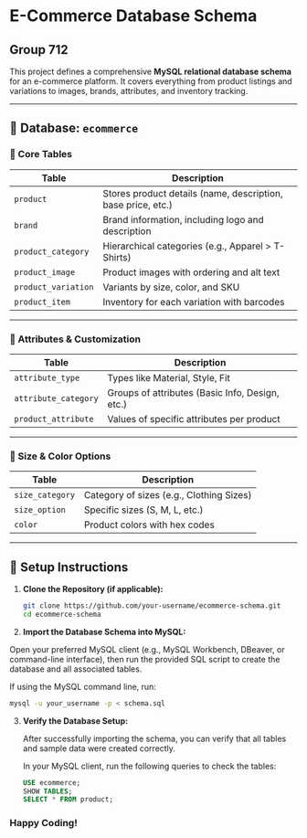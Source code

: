 # E-Commerce Database Schema
## Group 712

This project defines a comprehensive **MySQL relational database schema** for an e-commerce platform. It covers everything from product listings and variations to images, brands, attributes, and inventory tracking.

---

## 📁 Database: `ecommerce`

### 🧱 Core Tables

| Table               | Description                                                  |
| ------------------- | ------------------------------------------------------------ |
| `product`           | Stores product details (name, description, base price, etc.) |
| `brand`             | Brand information, including logo and description            |
| `product_category`  | Hierarchical categories (e.g., Apparel > T-Shirts)           |
| `product_image`     | Product images with ordering and alt text                    |
| `product_variation` | Variants by size, color, and SKU                             |
| `product_item`      | Inventory for each variation with barcodes                   |

---

### 🎨 Attributes & Customization

| Table                | Description                                     |
| -------------------- | ----------------------------------------------- |
| `attribute_type`     | Types like Material, Style, Fit                 |
| `attribute_category` | Groups of attributes (Basic Info, Design, etc.) |
| `product_attribute`  | Values of specific attributes per product       |

---

### 👕 Size & Color Options

| Table           | Description                              |
| --------------- | ---------------------------------------- |
| `size_category` | Category of sizes (e.g., Clothing Sizes) |
| `size_option`   | Specific sizes (S, M, L, etc.)           |
| `color`         | Product colors with hex codes            |

---

## 🚀 Setup Instructions

1. **Clone the Repository (if applicable):**

   ```bash
   git clone https://github.com/your-username/ecommerce-schema.git
   cd ecommerce-schema

   ```

2. **Import the Database Schema into MySQL:**

Open your preferred MySQL client (e.g., MySQL Workbench, DBeaver, or command-line interface), then run the provided SQL script to create the database and all associated tables.

If using the MySQL command line, run:

```bash
mysql -u your_username -p < schema.sql
```

3. **Verify the Database Setup:**

   After successfully importing the schema, you can verify that all tables and sample data were created correctly.

   In your MySQL client, run the following queries to check the tables:

   ```sql
   USE ecommerce;
   SHOW TABLES;
   SELECT * FROM product;
   ```

### Happy Coding!